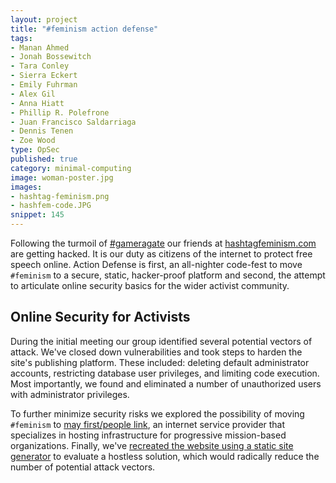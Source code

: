 ```yaml
---
layout: project
title: "#feminism action defense"
tags:
- Manan Ahmed
- Jonah Bossewitch
- Tara Conley
- Sierra Eckert
- Emily Fuhrman
- Alex Gil
- Anna Hiatt
- Phillip R. Polefrone
- Juan Francisco Saldarriaga
- Dennis Tenen
- Zoe Wood
type: OpSec
published: true
category: minimal-computing
image: woman-poster.jpg
images:
- hashtag-feminism.png
- hashfem-code.JPG
snippet: 145
---
```


Following the turmoil of [#gameragate](http://en.wikipedia.org/wiki/Gamergate_controversy) our friends at [hashtagfeminism.com](http://www.hashtagfeminism.com) are getting hacked. It is our duty as citizens of the internet to protect free speech online. Action Defense is first, an all-nighter code-fest to move `#feminism` to a secure, static, hacker-proof platform and second, the attempt to articulate online security basics for the wider activist community.

## Online Security for Activists

During the initial meeting our group identified several potential vectors of attack. We've closed down vulnerabilities and took steps to harden the site's publishing platform. These included: deleting default administrator accounts, restricting database user privileges, and limiting code execution. Most importantly, we found and eliminated a number of unauthorized users with administrator privileges.

To further minimize security risks we explored the possibility of moving `#feminism` to [may first/people link](https://mayfirst.org/hosting), an internet service provider that specializes in hosting infrastructure for progressive mission-based organizations. Finally, we've [recreated the website using a static site generator](http://xpmethod.plaintext.in/action-defense/) to evaluate a hostless solution, which would radically reduce the number of potential attack vectors.

